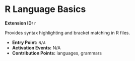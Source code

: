 # R Language Basics

**Extension ID:** r

Provides syntax highlighting and bracket matching in R files.

* **Entry Point:** `N/A`
* **Activation Events:** N/A
* **Contribution Points:** languages, grammars

